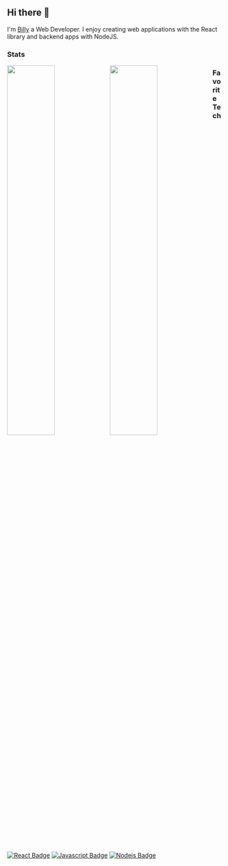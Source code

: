 ## Hi there 👋

I'm [Billy](https://billybui.io/) a Web Developer. I enjoy creating web applications with the React library and backend apps with NodeJS.

### Stats

<img align="left" width="47%" src="https://github-readme-stats.vercel.app/api?username=EitherLow&show_icons=true&theme=radical&count_private=true"/>

<img align="left" width="47%" src="https://github-readme-stats.vercel.app/api/top-langs/?username=EitherLow&theme=radical&layout=compact"/>

### Favorite Tech

[![React Badge](https://img.shields.io/badge/-React-61DBFB?style=for-the-badge&labelColor=black&logo=react&logoColor=61DBFB)](#) [![Javascript Badge](https://img.shields.io/badge/-Javascript-F0DB4F?style=for-the-badge&labelColor=black&logo=javascript&logoColor=F0DB4F)](#) [![Nodejs Badge](https://img.shields.io/badge/-Nodejs-3C873A?style=for-the-badge&labelColor=black&logo=node.js&logoColor=3C873A)](#)
